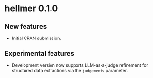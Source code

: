 # hellmer 0.1.0

## New features
* Initial CRAN submission.

## Experimental features
* Development version now supports LLM-as-a-judge refinement for structured data extractions via the `judgements` parameter.